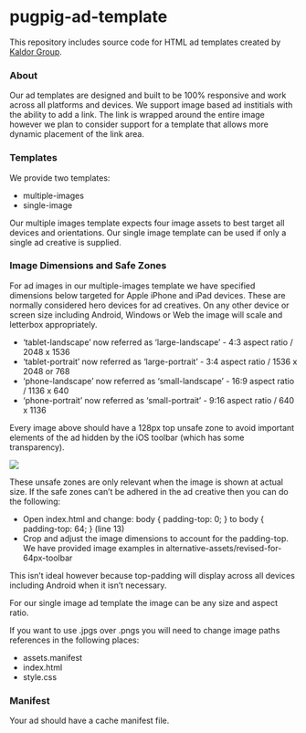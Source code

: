 pugpig-ad-template
==================

This repository includes source code for HTML ad templates created by [Kaldor Group](http://kaldorgroup.com).

### About

Our ad templates are designed and built to be 100% responsive and work across all platforms and devices. We support image based ad institials with the ability to add a link. The link is wrapped around the entire image however we plan to consider support for a template that allows more dynamic placement of the link area.


### Templates

We provide two templates:
* multiple-images
* single-image

Our multiple images template expects four image assets to best target all devices and orientations.
Our single image template can be used if only a single ad creative is supplied.

### Image Dimensions and Safe Zones 

For ad images in our multiple-images template we have specified dimensions below targeted for Apple iPhone and iPad devices. These are normally considered hero devices for ad creatives. On any other device or screen size including Android, Windows or Web the image will scale and letterbox appropriately.

* ‘tablet-landscape’ now referred as ‘large-landscape’ - 4:3 aspect ratio / 2048 x 1536
* ‘tablet-portrait’ now referred as ‘large-portrait’ - 3:4 aspect ratio / 1536 x 2048 or 768
* ‘phone-landscape’ now referred as ‘small-landscape’ - 16:9 aspect ratio / 1136 x 640
* ‘phone-portrait’ now referred as ‘small-portrait’ - 9:16 aspect ratio / 640 x 1136

Every image above should have a 128px top unsafe zone to avoid important elements of the ad hidden by the iOS toolbar (which has some transparency).


![](https://raw.githubusercontent.com/kaldor/pugpig-ad-template/master/readme-image.png)

These unsafe zones are only relevant when the image is shown at actual size.
If the safe zones can’t be adhered in the ad creative then you can do the following:

* Open index.html and change:
body { padding-top: 0; } to body { padding-top: 64; } (line 13)
* Crop and adjust the image dimensions to account for the padding-top. We have provided image examples in alternative-assets/revised-for-64px-toolbar

This isn’t ideal however because top-padding will display across all devices including Android when it isn’t necessary.

For our single image ad template the image can be any size and aspect ratio.

If you want to use .jpgs over .pngs you will need to change image paths references in the following places:

* assets.manifest
* index.html
* style.css

### Manifest
Your ad should have a cache manifest file. 